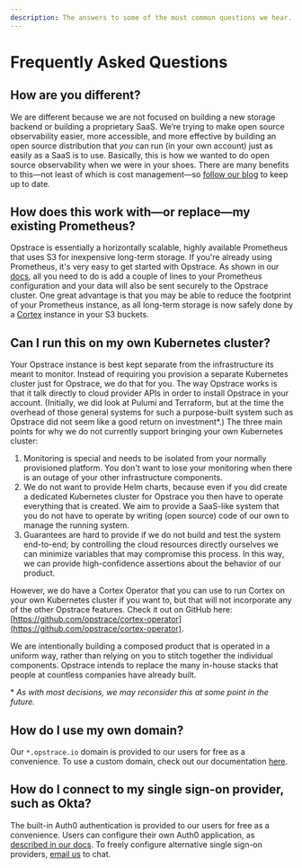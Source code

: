 ```yaml
---
description: The answers to some of the most common questions we hear.
---
```


# Frequently Asked Questions

## How are you different?

We are different because we are not focused on building a new storage backend or building a proprietary SaaS.
We’re trying to make open source observability easier, more accessible, and more effective by building an open source distribution that _you_ can run (in your own account) just as easily as a SaaS is to use.
Basically, this is how we wanted to do open source observability when we were in your shoes.
There are many benefits to this—not least of which is cost management—so [follow our blog](https://go.opstrace.com/blog) to keep up to date.

## How does this work with—or replace—my existing Prometheus?

Opstrace is essentially a horizontally scalable, highly available Prometheus that uses S3 for inexpensive long-term storage.
If you're already using Prometheus, it's very easy to get started with Opstrace.
As shown in our [docs](../guides/user/sending-metrics-with-prometheus.md#remote_write-configuration-block-the-basics), all you need to do is add a couple of lines to your Prometheus configuration and your data will also be sent securely to the Opstrace cluster.
One great advantage is that you may be able to reduce the footprint of your Prometheus instance, as all long-term storage is now safely done by a [Cortex](https://github.com/cortexproject/cortex) instance in your S3 buckets.

## Can I run this on my own Kubernetes cluster?

Your Opstrace instance is best kept separate from the infrastructure its meant to monitor.
Instead of requiring you provision a separate Kubernetes cluster just for Opstrace, we do that for you.
The way Opstrace works is that it talk directly to cloud provider APIs in order to install Opstrace in your account.
(Initially, we did look at Pulumi and Terraform, but at the time the overhead of those general systems for such a purpose-built system such as Opstrace did not seem like a good return on investment\*.)
The three main points for why we do not currently support bringing your own Kubernetes cluster:

1. Monitoring is special and needs to be isolated from your normally provisioned platform. You don't want to lose your monitoring when there is an outage of your other infrastructure components.
2. We do not want to provide Helm charts, because even if you did create a dedicated Kubernetes cluster for Opstrace you then have to operate everything that is created.  We aim to provide a SaaS-like system that you do not have to operate by writing (open source) code of our own to manage the running system.
3. Guarantees are hard to provide if we do not build and test the system end-to-end; by controlling the cloud resources directly ourselves we can minimize variables that may compromise this process.  In this way, we can provide high-confidence assertions about the behavior of our product.

However, we do have a Cortex Operator that you can use to run Cortex on your own Kubernetes cluster if you want to, but that will not incorporate any of the other Opstrace features.
Check it out on GitHub here: [https://github.com/opstrace/cortex-operator](https://github.com/opstrace/cortex-operator).

We are intentionally building a composed product that is operated in a uniform way, rather than relying on you to stitch together the individual components.
Opstrace intends to replace the many in-house stacks that people at countless companies have already built.

\* *As with most decisions, we may reconsider this at some point in the future.*

## How do I use my own domain?

Our `*.opstrace.io` domain is provided to our users for free as a convenience.
To use a custom domain, check out our documentation [here](https://opstrace.com/docs/references/configuration#custom_dns_name).

## How do I connect to my single sign-on provider, such as Okta?

The built-in Auth0 authentication is provided to our users for free as a convenience.
Users can configure their own Auth0 application, as [described in our docs](https://opstrace.com/docs/references/configuration#custom_auth0_client_id).
To freely configure alternative single sign-on providers, [email us](mailto:hello@opstrace.com) to chat.
